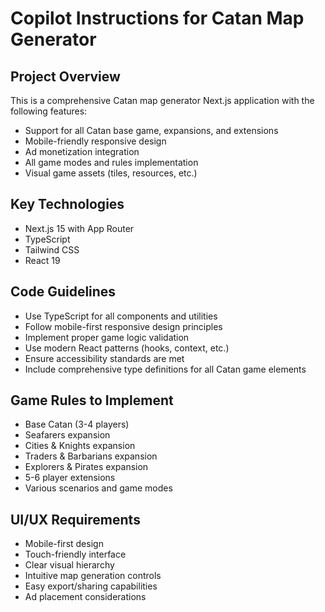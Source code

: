 # Copilot Instructions for Catan Map Generator

<!-- Use this file to provide workspace-specific custom instructions to Copilot. For more details, visit https://code.visualstudio.com/docs/copilot/copilot-customization#_use-a-githubcopilotinstructionsmd-file -->

## Project Overview
This is a comprehensive Catan map generator Next.js application with the following features:
- Support for all Catan base game, expansions, and extensions
- Mobile-friendly responsive design
- Ad monetization integration
- All game modes and rules implementation
- Visual game assets (tiles, resources, etc.)

## Key Technologies
- Next.js 15 with App Router
- TypeScript
- Tailwind CSS
- React 19

## Code Guidelines
- Use TypeScript for all components and utilities
- Follow mobile-first responsive design principles
- Implement proper game logic validation
- Use modern React patterns (hooks, context, etc.)
- Ensure accessibility standards are met
- Include comprehensive type definitions for all Catan game elements

## Game Rules to Implement
- Base Catan (3-4 players)
- Seafarers expansion
- Cities & Knights expansion
- Traders & Barbarians expansion
- Explorers & Pirates expansion
- 5-6 player extensions
- Various scenarios and game modes

## UI/UX Requirements
- Mobile-first design
- Touch-friendly interface
- Clear visual hierarchy
- Intuitive map generation controls
- Easy export/sharing capabilities
- Ad placement considerations

